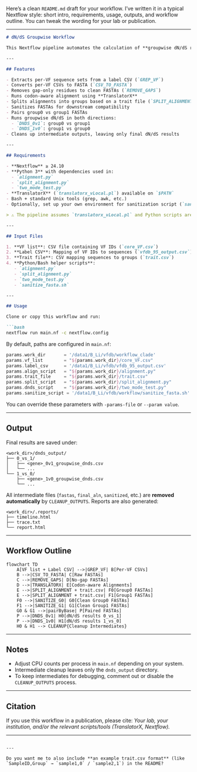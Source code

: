 Here’s a clean `README.md` draft for your workflow. I’ve written it in a typical Nextflow style: short intro, requirements, usage, outputs, and workflow outline. You can tweak the wording for your lab or publication.

---

````markdown
# dN/dS Groupwise Workflow

This Nextflow pipeline automates the calculation of **groupwise dN/dS ratios** for gene families across two groups of sequences. It takes virulence factor (VF) lists and reference CSVs, generates codon-aware alignments, splits them by traits, sanitizes inputs, and computes groupwise dN/dS values in both directions.

---

## Features

- Extracts per-VF sequence sets from a label CSV (`GREP_VF`)
- Converts per-VF CSVs to FASTA (`CSV_TO_FASTA`)
- Removes gap-only residues to clean FASTAs (`REMOVE_GAPS`)
- Runs codon-aware alignment using **TranslatorX**
- Splits alignments into groups based on a trait file (`SPLIT_ALIGNMENT`)
- Sanitizes FASTAs for downstream compatibility
- Pairs group0 vs group1 FASTAs
- Runs groupwise dN/dS in both directions:
  - `DNDS_0v1`: group0 vs group1  
  - `DNDS_1v0`: group1 vs group0
- Cleans up intermediate outputs, leaving only final dN/dS results

---

## Requirements

- **Nextflow** ≥ 24.10  
- **Python 3** with dependencies used in:
  - `alignment.py`
  - `split_alignment.py`
  - `two_mode_test.py`
- **TranslatorX** (`translatorx_vLocal.pl`) available on `$PATH`
- Bash + standard Unix tools (grep, awk, etc.)
- Optionally, set up your own environment for sanitization script (`sanitize_fasta.sh`)

> ⚠️ The pipeline assumes `translatorx_vLocal.pl` and Python scripts are callable in your environment. Conda is disabled in this workflow.

---

## Input Files

1. **VF list**: CSV file containing VF IDs (`core_VF.csv`)  
2. **Label CSV**: Mapping of VF IDs to sequences (`vfdb_95_output.csv`)  
3. **Trait file**: CSV mapping sequences to groups (`trait.csv`)  
4. **Python/Bash helper scripts**:  
   - `alignment.py`
   - `split_alignment.py`
   - `two_mode_test.py`
   - `sanitize_fasta.sh`

---

## Usage

Clone or copy this workflow and run:

```bash
nextflow run main.nf -c nextflow.config
````

By default, paths are configured in `main.nf`:

```groovy
params.work_dir       = '/data1/B_Li/vfdb/workflow_clade'
params.vf_list        = "${params.work_dir}/core_VF.csv"
params.label_csv      = '/data1/B_Li/vfdb/vfdb_95_output.csv'
params.align_script   = "${params.work_dir}/alignment.py"
params.trait_file     = "${params.work_dir}/trait.csv"
params.split_script   = "${params.work_dir}/split_alignment.py"
params.dnds_script    = "${params.work_dir}/two_mode_test.py"
params.sanitize_script = '/data1/B_Li/vfdb/workflow/sanitize_fasta.sh'
```

You can override these parameters with `-params-file` or `--param value`.

---

## Output

Final results are saved under:

```
<work_dir>/dnds_output/
├── 0_vs_1/
│   ├── <gene>_0v1_groupwise_dnds.csv
│   └── ...
└── 1_vs_0/
    ├── <gene>_1v0_groupwise_dnds.csv
    └── ...
```

All intermediate files (`fastas`, `final_aln`, `sanitized`, etc.) are **removed automatically** by `CLEANUP_OUTPUTS`.
Reports are also generated:

```
<work_dir>/.reports/
├── timeline.html
├── trace.txt
└── report.html
```

---

## Workflow Outline

```mermaid
flowchart TD
    A[VF list + Label CSV] -->|GREP_VF| B[Per-VF CSVs]
    B -->|CSV_TO_FASTA| C[Raw FASTAs]
    C -->|REMOVE_GAPS| D[No-gap FASTAs]
    D -->|TRANSLATORX| E[Codon-aware Alignments]
    E -->|SPLIT_ALIGNMENT + trait.csv| F0[Group0 FASTAs]
    E -->|SPLIT_ALIGNMENT + trait.csv| F1[Group1 FASTAs]
    F0 -->|SANITIZE_G0| G0[Clean Group0 FASTAs]
    F1 -->|SANITIZE_G1| G1[Clean Group1 FASTAs]
    G0 & G1 -->|pairByBase| P[Paired FASTAs]
    P -->|DNDS_0v1| H0[dN/dS results 0_vs_1]
    P -->|DNDS_1v0| H1[dN/dS results 1_vs_0]
    H0 & H1 --> CLEANUP{Cleanup Intermediates}
```

---

## Notes

* Adjust CPU counts per process in `main.nf` depending on your system.
* Intermediate cleanup leaves only the `dnds_output` directory.
* To keep intermediates for debugging, comment out or disable the `CLEANUP_OUTPUTS` process.

---

## Citation

If you use this workflow in a publication, please cite:
*Your lab, your institution, and/or the relevant scripts/tools (TranslatorX, Nextflow).*

---

```

---

Do you want me to also include **an example trait.csv format** (like `SampleID,Group` → `sample1,0` / `sample2,1`) in the README?
```

